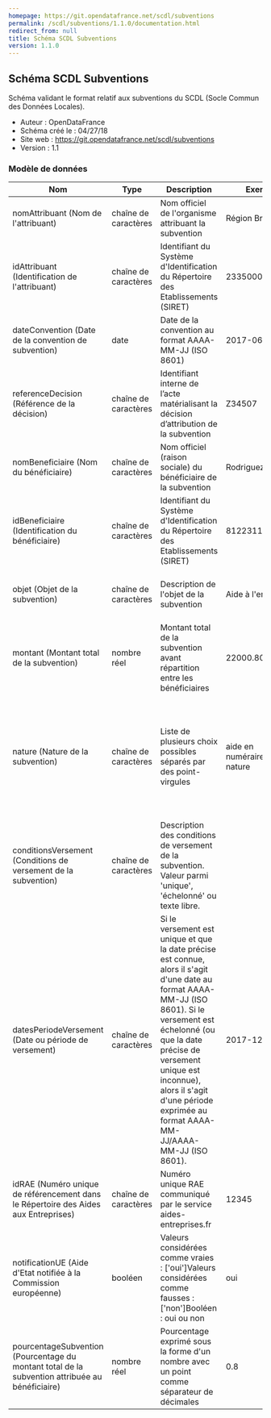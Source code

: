 ```yaml
---
homepage: https://git.opendatafrance.net/scdl/subventions
permalink: /scdl/subventions/1.1.0/documentation.html
redirect_from: null
title: Schéma SCDL Subventions
version: 1.1.0
---
```


## Schéma SCDL Subventions

Schéma validant le format relatif aux subventions du SCDL (Socle Commun des Données Locales).

- Auteur : OpenDataFrance
- Schéma créé le : 04/27/18
- Site web : https://git.opendatafrance.net/scdl/subventions
- Version : 1.1

### Modèle de données

|Nom|Type|Description|Exemple|Propriétés|
|-|-|-|-|-|
|nomAttribuant (Nom de l'attribuant)|chaîne de caractères|Nom officiel de l'organisme attribuant la subvention|Région Bretagne|Valeur obligatoire|
|idAttribuant (Identification de l'attribuant)|chaîne de caractères|Identifiant du Système d'Identification du Répertoire des Etablissements (SIRET)|23350001600040|Valeur obligatoire, Motif : `^\d{14}$`|
|dateConvention (Date de la convention de subvention)|date|Date de la convention au format AAAA-MM-JJ (ISO 8601)|2017-06-27|Valeur obligatoire|
|referenceDecision (Référence de la décision)|chaîne de caractères|Identifiant interne de l’acte matérialisant la décision d’attribution de la subvention|Z34507|Valeur optionnelle|
|nomBeneficiaire (Nom du bénéficiaire)|chaîne de caractères|Nom officiel (raison sociale) du bénéficiaire de la subvention|Rodriguez SA|Valeur obligatoire|
|idBeneficiaire (Identification du bénéficiaire)|chaîne de caractères|Identifiant du Système d'Identification du Répertoire des Etablissements (SIRET)|81223113200026|Valeur obligatoire, Motif : `^\d{14}$`|
|objet (Objet de la subvention)|chaîne de caractères|Description de l'objet de la subvention|Aide à l'embauche|Valeur obligatoire, Taille maximale : 256|
|montant (Montant total de la subvention)|nombre réel|Montant total de la subvention avant répartition entre les bénéficiaires|22000.80|Valeur obligatoire|
|nature (Nature de la subvention)|chaîne de caractères|Liste de plusieurs choix possibles séparés par des point-virgules|aide en numéraire;aide en nature|Valeur obligatoire, Valeurs autorisées : aide en numéraire, aide en nature, aide en numéraire;aide en nature, aide en nature;aide en numéraire|
|conditionsVersement (Conditions de versement de la subvention)|chaîne de caractères|Description des conditions de versement de la subvention. Valeur parmi 'unique', 'échelonné' ou texte libre.||Valeur obligatoire, Taille maximale : 256|
|datesPeriodeVersement (Date ou période de versement)|chaîne de caractères|Si le versement est unique et que la date précise est connue, alors il s'agit d'une date au format AAAA-MM-JJ (ISO 8601). Si le versement est échelonné (ou que la date précise de versement unique est inconnue), alors il s'agit d'une période exprimée au format AAAA-MM-JJ/AAAA-MM-JJ (ISO 8601).|2017-12-14|Valeur obligatoire, Motif : `^[0-9]{4}\-[0-9]{2}\-[0-9]{2}(\/[0-9]{4}\-[0-9]{2}\-[0-9]{2})?$`|
|idRAE (Numéro unique de référencement dans le Répertoire des Aides aux Entreprises)|chaîne de caractères|Numéro unique RAE communiqué par le service aides-entreprises.fr|12345|Valeur optionnelle|
|notificationUE (Aide d'Etat notifiée à la Commission européenne)|booléen|Valeurs considérées comme vraies : ['oui']Valeurs considérées comme fausses : ['non']Booléen : oui ou non|oui|Valeur obligatoire|
|pourcentageSubvention (Pourcentage du montant total de la subvention attribuée au bénéficiaire)|nombre réel|Pourcentage exprimé sous la forme d'un nombre avec un point comme séparateur de décimales|0.8|Valeur obligatoire, Valeur minimale : 0, Valeur maximale : 1|